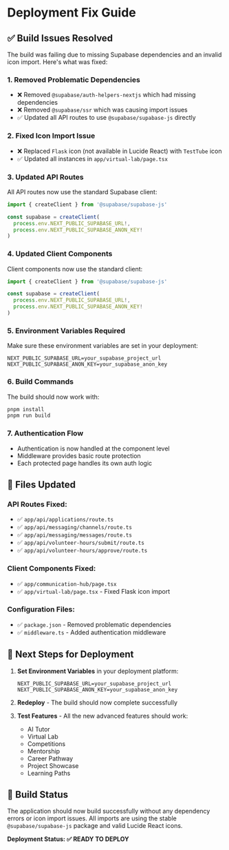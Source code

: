 # Deployment Fix Guide

## ✅ Build Issues Resolved

The build was failing due to missing Supabase dependencies and an invalid icon import. Here's what was fixed:

### 1. Removed Problematic Dependencies
- ❌ Removed `@supabase/auth-helpers-nextjs` which had missing dependencies
- ❌ Removed `@supabase/ssr` which was causing import issues
- ✅ Updated all API routes to use `@supabase/supabase-js` directly

### 2. Fixed Icon Import Issue
- ❌ Replaced `Flask` icon (not available in Lucide React) with `TestTube` icon
- ✅ Updated all instances in `app/virtual-lab/page.tsx`

### 3. Updated API Routes
All API routes now use the standard Supabase client:
```typescript
import { createClient } from '@supabase/supabase-js'

const supabase = createClient(
  process.env.NEXT_PUBLIC_SUPABASE_URL!,
  process.env.NEXT_PUBLIC_SUPABASE_ANON_KEY!
)
```

### 4. Updated Client Components
Client components now use the standard client:
```typescript
import { createClient } from '@supabase/supabase-js'

const supabase = createClient(
  process.env.NEXT_PUBLIC_SUPABASE_URL!,
  process.env.NEXT_PUBLIC_SUPABASE_ANON_KEY!
)
```

### 5. Environment Variables Required
Make sure these environment variables are set in your deployment:

```
NEXT_PUBLIC_SUPABASE_URL=your_supabase_project_url
NEXT_PUBLIC_SUPABASE_ANON_KEY=your_supabase_anon_key
```

### 6. Build Commands
The build should now work with:
```bash
pnpm install
pnpm run build
```

### 7. Authentication Flow
- Authentication is now handled at the component level
- Middleware provides basic route protection
- Each protected page handles its own auth logic

## 🎯 Files Updated

### API Routes Fixed:
- ✅ `app/api/applications/route.ts`
- ✅ `app/api/messaging/channels/route.ts`
- ✅ `app/api/messaging/messages/route.ts`
- ✅ `app/api/volunteer-hours/submit/route.ts`
- ✅ `app/api/volunteer-hours/approve/route.ts`

### Client Components Fixed:
- ✅ `app/communication-hub/page.tsx`
- ✅ `app/virtual-lab/page.tsx` - Fixed Flask icon import

### Configuration Files:
- ✅ `package.json` - Removed problematic dependencies
- ✅ `middleware.ts` - Added authentication middleware

## 🚀 Next Steps for Deployment

1. **Set Environment Variables** in your deployment platform:
   ```
   NEXT_PUBLIC_SUPABASE_URL=your_supabase_project_url
   NEXT_PUBLIC_SUPABASE_ANON_KEY=your_supabase_anon_key
   ```

2. **Redeploy** - The build should now complete successfully

3. **Test Features** - All the new advanced features should work:
   - AI Tutor
   - Virtual Lab
   - Competitions
   - Mentorship
   - Career Pathway
   - Project Showcase
   - Learning Paths

## 🎉 Build Status

The application should now build successfully without any dependency errors or icon import issues. All imports are using the stable `@supabase/supabase-js` package and valid Lucide React icons.

**Deployment Status: ✅ READY TO DEPLOY** 